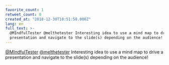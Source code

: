 ```yaml
---
favorite_count: 1
retweet_count: 0
created_at: "2018-12-30T10:51:58.000Z"
lang: en
full_text: >-
  @MIndfulTester @melthetester Interesting idea to use a mind map to drive a
  presentation and navigate to the slide(s) depending on the audience!
---
```


[@MIndfulTester](https://twitter.com/MIndfulTester)
[@melthetester](https://twitter.com/melthetester) Interesting idea to use a mind
map to drive a presentation and navigate to the slide(s) depending on the
audience!
